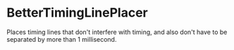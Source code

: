 # BetterTimingLinePlacer
Places timing lines that don't interfere with timing, and also don't have to be separated by more than 1 millisecond.
